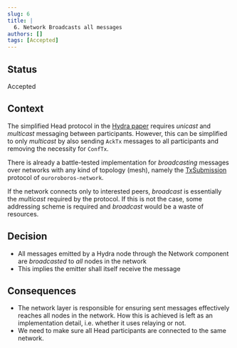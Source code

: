 ```yaml
---
slug: 6
title: | 
  6. Network Broadcasts all messages
authors: []
tags: [Accepted]
---
```


## Status

Accepted

## Context

The simplified Head protocol in the [Hydra
paper](https://iohk.io/en/research/library/papers/hydrafast-isomorphic-state-channels/)
requires _unicast_ and _multicast_ messaging between participants. However, this
can be simplified to only _multicast_ by also sending `AckTx` messages to all
participants and removing the necessity for `ConfTx`.

There is already a battle-tested implementation for _broadcasting_ messages over
networks with any kind of topology (mesh), namely the
[TxSubmission](https://github.com/input-output-hk/ouroboros-network/tree/master/ouroboros-network/src/Ouroboros/Network/TxSubmission)
protocol of `ouroroboros-network`.

If the network connects only to interested peers, _broadcast_ is essentially the
_multicast_ required by the protocol. If this is not the case, some addressing
scheme is required and _broadcast_ would be a waste of resources.

## Decision

* All messages emitted by a Hydra node through the Network component are _broadcasted_ to _all_ nodes in the network
* This implies the emitter shall itself receive the message

## Consequences

* The network layer is responsible for ensuring sent messages effectively
  reaches all nodes in the network. How this is achieved is left as an
  implementation detail, i.e. whether it uses relaying or not.
* We need to make sure all Head participants are connected to the same network.

